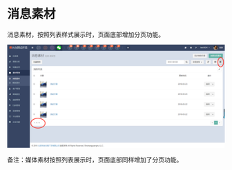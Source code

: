 # 消息素材

消息素材，按照列表样式展示时，页面底部增加分页功能。

![](/assets/1521793620%281%29.jpg)

备注：媒体素材按照列表展示时，页面底部同样增加了分页功能。

